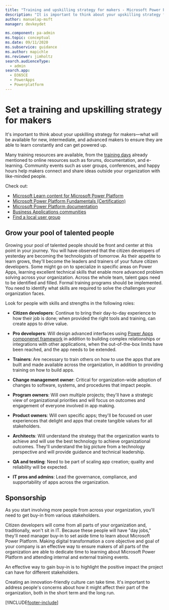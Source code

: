 ```yaml
---
title: "Training and upskilling strategy for makers - Microsoft Power Platform | MicrosoftDocs"
description: "It is important to think about your upskilling strategy for makers - what will be available for new, intermediate, and advanced makers to ensure they are able to learn constantly and can get powered up"
author: manuelap-msft
manager: devkeydet

ms.component: pa-admin
ms.topic: conceptual
ms.date: 09/11/2020
ms.subservice: guidance
ms.author: mapichle
ms.reviewer: jimholtz
search.audienceType: 
  - admin
search.app: 
  - D365CE
  - PowerApps
  - Powerplatform
---
```

# Set a training and upskilling strategy for makers

It's important to think about your upskilling strategy for makers—what will be available for new, intermediate, and advanced makers to ensure they are able to learn constantly and can get powered up.

Many training resources are available, from the [training days](in-a-day.md) already mentioned to online resources such as forums, documentation, and e-learning. Community events such as user groups, conferences, and happy hours help makers connect and share ideas outside your organization with like-minded people.

Check out:

- [Microsoft Learn content for Microsoft Power Platform](/learn/powerplatform/)
- [Microsoft Power Platform Fundamentals (Certification)](/learn/certifications/power-platform-fundamentals)
- [Microsoft Power Platform documentation](/power-platform)
- [Business Applications communities](https://powerusers.microsoft.com)
- [Find a local user group](https://www.powerappsug.com/home)

## Grow your pool of talented people

Growing your pool of talented people should be front and center at this point in your journey. You will have observed that the citizen developers of yesterday are becoming the technologists of tomorrow. As their appetite to learn grows, they'll become the leaders and trainers of your future citizen developers. Some might go on to specialize in specific areas on Power Apps, learning excellent technical skills that enable more advanced problem solving across your organization. Across the whole team, talent gaps need to be identified and filled. Formal training programs should be implemented. You need to identify what skills are required to solve the challenges your organization faces.

Look for people with skills and strengths in the following roles:

- **Citizen developers**: Continue to bring their day-to-day experience to how their job is done; when provided the right tools and training, can create apps to drive value.

- **Pro developers**: Will design advanced interfaces using [Power Apps componenet framework](/powerapps/developer/component-framework/overview) in addition to building complex relationships or integrations with other applications, when the out-of-the-box limits have been reached, and the app needs to be extended.

- **Trainers**: Are necessary to train others on how to use the apps that are built and made available across the organization, in addition to providing training on how to build apps.

- **Change management owner**: Critical for organization-wide adoption of changes to software, systems, and procedures that impact people.

- **Program owners**: Will own multiple projects; they'll have a strategic view of organizational priorities and will focus on outcomes and engagement of everyone involved in app making.

- **Product owners**: Will own specific apps; they'll be focused on user experiences that delight and apps that create tangible values for all stakeholders. 

- **Architects**: Will understand the strategy that the organization wants to achieve and will use the best technology to achieve organizational outcomes. They'll understand the big picture from a technology perspective and will provide guidance and technical leadership.

- **QA and testing**: Need to be part of scaling app creation; quality and reliability will be expected.

- **IT pros and admins**: Lead the governance, compliance, and supportability of apps across the organization.

## Sponsorship

As you start involving more people from across your organization, you'll need to get buy-in from various stakeholders.

Citizen developers will come from all parts of your organization and, traditionally, won't sit in IT. Because these people will have "day jobs," they'll need manager buy-in to set aside time to learn about Microsoft Power Platform. Making digital transformation a core objective and goal of your company is an effective way to ensure makers of all parts of the organization are able to dedicate time to learning about Microsoft Power Platform and attending internal and external training events.

An effective way to gain buy-in is to highlight the positive impact the project can have for different stakeholders.

Creating an innovation-friendly culture can take time. It's important to address people's concerns about how it might affect their part of the organization, both in the short term and the long run.


[!INCLUDE[footer-include](../../includes/footer-banner.md)]